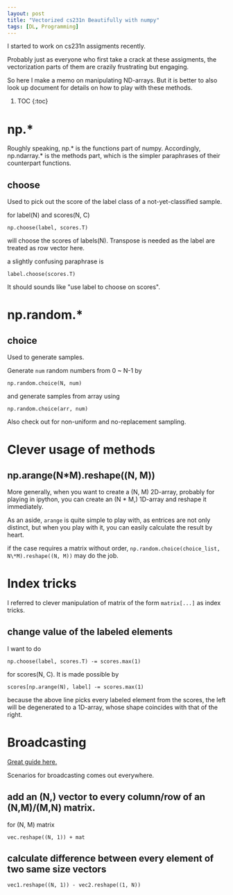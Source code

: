 ```yaml
---
layout: post
title: "Vectorized cs231n Beautifully with numpy"
tags: [DL, Programming]
---
```


I started to work on cs231n assigments recently. 

Probably just as everyone who first take a crack at these assigments, the vectorization parts of them are crazily frustrating but engaging.

So here I make a memo on manipulating ND-arrays. But it is better to also look up document for details on how to play with these methods.

1. TOC
{:toc}


# np.\*

Roughly speaking, np.\* is the functions part of numpy. Accordingly, np.ndarray.* is the methods part, which is the simpler paraphrases of their counterpart functions.

## choose

Used to pick out the score of the label class of a not-yet-classified sample.

for label(N) and scores(N, C) 

`np.choose(label, scores.T)`

will choose the scores of labels(N). Transpose is needed as the label are treated as row vector here.

a slightly confusing paraphrase is 

`label.choose(scores.T)`

It should sounds like "use label to choose on scores".

# np.random.\*

## choice

Used to generate samples.

Generate `num` random numbers from 0 ~ N-1 by

`np.random.choice(N, num)`

and generate samples from array using

`np.random.choice(arr, num)`

Also check out for non-uniform and no-replacement sampling.

# Clever usage of methods

## np.arange(N\*M).reshape((N, M))

More generally, when you want to create a (N, M) 2D-array, probably for playing in ipython, you can create an (N * M,) 1D-array and reshape it immediately.

As an aside, `arange` is quite simple to play with, as entrices are not only distinct, but when you play with it, you can easily calculate the result by heart.

if the case requires a matrix without order, `np.random.choice(choice_list, N\*M).reshape((N, M))` may do the job.

# Index tricks

I referred to clever manipulation of matrix of the form `matrix[...]` as index tricks.

## change value of the labeled elements

I want to do

`np.choose(label, scores.T) -= scores.max(1)`

for scores(N, C). It is made possible by

`scores[np.arange(N), label] -= scores.max(1)`

because the above line picks every labeled element from the scores, the left will be degenerated to a 1D-array, whose shape coincides with that of the right.

# Broadcasting

[Great guide here.](http://cs231n.github.io/python-numpy-tutorial/#numpy-broadcasting)

Scenarios for broadcasting comes out everywhere.

## add an (N,) vector to every column/row of an (N,M)/(M,N) matrix.

for (N, M) matrix

`vec.reshape((N, 1)) + mat`

## calculate difference between every element of two same size vectors

`vec1.reshape((N, 1)) - vec2.reshape((1, N))`
